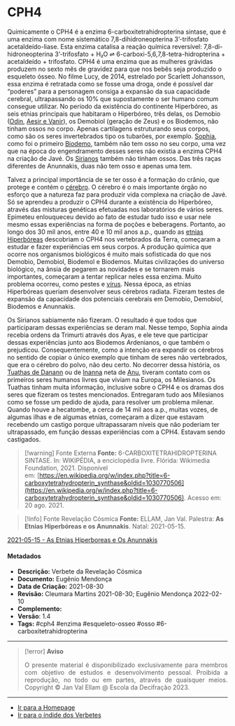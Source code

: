 # CPH4

Quimicamente o CPH4 é a enzima 6-carboxitetrahidropterina sintase, que é uma enzima com nome sistemático 7,8-dihidroneopterina 3’-trifosfato acetaldeído-liase. Esta enzima catalisa a reação química reversível: 7,8-di-hidroneopterina 3’-trifosfato + H₂O ⇌ 6-carboxi-5,6,7,8-tetra-hidropterina + acetaldeído + trifosfato. CPH4 é uma enzima que as mulheres grávidas produzem no sexto mês de gravidez para que nos bebês seja produzido o esqueleto ósseo. No filme Lucy, de 2014, estrelado por Scarlett Johansson, essa enzima é retratada como se fosse uma droga, onde é possível dar “poderes” para a personagem consiga a expansão da sua capacidade cerebral, ultrapassando os 10% que supostamente o ser humano comum consegue utilizar. No período da existência do continente Hiperbóreo, as seis etnias principais que habitaram o Hiperbóreo, três delas, os Demobio ([Odin](Odin.md), [Aesir e Vanir](Aesir%20e%20Vanir.md)), os Demobiol (geração de Zeus) e os Biodemos, não tinham ossos no corpo. Apenas cartilagens estruturando seus corpos, como são os seres invertebrados tipo os tubarões, por exemplo. [Sophia](Sophia.md), como foi o primeiro [Biodemo](Biodemo.md), também não tem osso no seu corpo, uma vez que na época do engendramento desses seres não existia a enzima CPH4 na criação de Javé. Os [Sirianos](Sirianos.md) também não tinham ossos. Das três raças diferentes de Anunnakis, duas não tem osso e apenas uma tem.

Talvez a principal importância de se ter osso é a formação do crânio, que protege e contém o [cérebro](Cérebro%20Humano.md). O cérebro é o mais importante órgão no esforço que a natureza faz para produzir vida complexa na criação de Javé. Só se aprendeu a produzir o CPH4 durante a existência do Hiperbóreo, através das misturas genéticas efetuadas nos laboratórios de vários seres. Epimeteu enlouqueceu devido ao fato de estudar tudo isso e usar nele mesmo essas experiências na forma de poções e beberagens. Portanto, ao longo dos 30 mil anos, entre 40 e 10 mil anos a.p., quando as [etnias Hiperbóreas](Etnias%20Hiperbóreas.md) descobriam o CPH4 nos vertebrados da Terra, começaram a estudar e fazer experiências em seus corpos. A produção química que ocorre nos organismos biológicos é muito mais sofisticada do que nos Demobio, Demobiol, Biodemol e Biodemos. Muitas civilizações do universo biológico, na ânsia de pegarem as novidades e se tornarem mais importantes, começaram a tentar replicar neles essa enzima. Muito problema ocorreu, como pestes e [vírus](Vírus.md). Nessa época, as etnias Hiperbóreas queriam desenvolver seus cérebros radiata. Fizeram testes de expansão da capacidade dos potenciais cerebrais em Demobio, Demobiol, Biodemos e Anunnakis.

Os Sirianos sabiamente não fizeram. O resultado é que todos que participaram dessas experiências se deram mal. Nesse tempo, Sophia ainda recebia ordens da Trimurti através dos Ayas, e ele teve que participar dessas experiências junto aos Biodemos Ardenianos, o que também o prejudicou. Consequentemente, como a intenção era expandir os cérebros no sentido de copiar o único exemplo que tinham de seres não vertebrados, que era o cérebro do polvo, não deu certo. No decorrer dessa história, os [Tuathas de Danann](Tuathas%20de%20Danann.md) ou de [Inanna](Inanna.md) neta de [Anu](Anu.md), tiveram contato com os primeiros seres humanos livres que viviam na Europa, os Milesianos. Os Tuathas tinham muita informação, inclusive sobre o CPH4 e os dramas dos seres que fizeram os testes mencionados. Entregaram tudo aos Milesianos como se fosse um pedido de ajuda, para resolver um problema milenar. Quando houve a hecatombe, a cerca de 14 mil aos a.p., muitas vozes, de algumas ilhas e de algumas etnias, começaram a dizer que estavam recebendo um castigo porque ultrapassaram níveis que não poderiam ter ultrapassado, em função dessas experiências com a CPH4. Estavam sendo castigados.

> [!warning] Fonte Externa
> **Fonte:** 6-CARBOXITETRAHIDROPTERINA SINTASE. In: WIKIPÉDIA, a enciclopédia livre. Flórida: Wikimedia Foundation, 2021. Disponível em: [https://en.wikipedia.org/w/index.php?title=6-carboxytetrahydropterin_synthase&oldid=1030770506](https://en.wikipedia.org/w/index.php?title=6-carboxytetrahydropterin_synthase&oldid=1030770506). Acesso em: 20 ago. 2021.

> [!info] Fonte Revelação Cósmica
> **Fonte:** ELLAM, Jan Val. Palestra: **As Etnias Hiperbóreas e os Anunnakis**. Natal: 2021-05-15.

[2021-05-15 - As Etnias Hiperboreas e Os Anunnakis](Árvore%20do%20Conhecimento/Fichas/Grupo%20II%20-%20Temática%20Extreterrestre/2021-05-15%20-%20As%20Etnias%20Hiperboreas%20e%20Os%20Anunnakis.md)

#### Metadados

-   **Descrição:** Verbete da Revelação Cósmica
-   **Documento:** Eugênio Mendonça
-   **Data de Criação:** 2021-08-30
-   **Revisão:** Cleumara Martins 2021-08-30; Eugênio Mendonça 2022-02-10
-   **Complemento:**
-   **Versão**: 1.4
-   **Tags:** #cph4 #enzima #esqueleto-osseo #osso #6-carboxitetrahidropterina

---
> [!error] **Aviso**
> <p align="justify">O presente material é disponibilizado exclusivamente para membros com objetivo de estudos e desenvolvimento pessoal. Proibida a reprodução, no todo ou em partes, através de quaisquer meios. Copyright © Jan Val Ellam @ Escola da Decifração 2023. </p>

---
- [Ir para a Homepage](Homepage.canvas)
- [Ir para o índide dos Verbetes](ÍNDIDE%20GERAL%20DOS%20VERBETES.canvas)